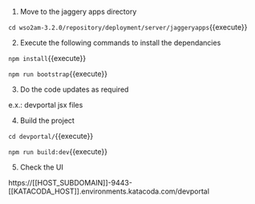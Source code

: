 1) Move to the jaggery apps directory

`cd wso2am-3.2.0/repository/deployment/server/jaggeryapps`{{execute}}

2) Execute the following commands to install the dependancies

`npm install`{{execute}}

`npm run bootstrap`{{execute}}

3) Do the code updates as required

e.x.: devportal jsx files

4) Build the project

`cd devportal/`{{execute}}

`npm run build:dev`{{execute}}

5) Check the UI

https://[[HOST_SUBDOMAIN]]-9443-[[KATACODA_HOST]].environments.katacoda.com/devportal

